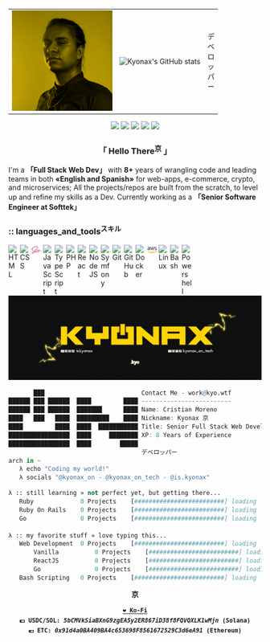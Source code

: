 <!-- 
 * Kyonax's README File for Github
 *
 * @description
 * Personal/Short description of myself and
 * my experience as a Full Stack Web Developer.
 * 
 * Cristian Moreno - Kyonax 
 * email: iamkyo@kyo.wtf 
-->
 
<div align="center">
<table>
  <tr>
    <td>
      <img src="https://github.com/Kyonax/Kyonax/blob/master/src/professional_photo.png" width="200"/>
    </td>
    <td>
      <img src="https://github-readme-stats.vercel.app/api?username=Kyonax&theme=great-gatsby" alt="Kyonax's GitHub stats"/>
    </td>
    <td>
      デ<br>ベ<br>ロ<br>ッ<br>パ<br>ー
    </td>
  </tr>
</table>
</div>

<p align="center"> 
  <a href="https://www.reddit.com/user/kyonax_on" rel="noopener noreferrer" target="_blank"><img src="https://img.shields.io/reddit/user-karma/combined/kyonax_on?style=social&logo=reddit&logoColor=%23FFD400"/><a/>
  <img src="https://img.shields.io/github/followers/Kyonax?style=social&logo=github&logoColor=%23FFD400"/>
  <a href="https://twitter.com/kyonax_on_tech" rel="noopener noreferrer" target="_blank"><img src="https://img.shields.io/twitter/url?url=https%3A%2F%2Ftwitter.com%2Fkyonax_on_tech&style=social&logoColor=%23FFD400&label=Twitter"/><a/>
  <a href="https://www.instagram.com/is.kyonax/" 
rel="noopener noreferrer" target="_blank"><img src="https://img.shields.io/twitter/url?url=https%3A%2F%2Finstagram.com%2Fis.kyonax&style=social&logo=instagram&logoColor=%23FFD400&label=Instagram"/><a/>
  <a href="https://www.linkedin.com/in/kyonax/" 
rel="noopener noreferrer" target="_blank"><img src="https://img.shields.io/twitter/url?url=https%3A%2F%2Fwww.linkedin.com%2Fin%2Fkyonax%2F&style=social&logo=linkedin&logoColor=%23FFD400&label=Linkedin"/><a/> 
<p/>

<h3 align="center">「 Hello There<sup>京</sup> 」</h3>

I'm a **「Full Stack Web Dev」** with **8+** years of wrangling code and leading teams in both __«English and Spanish»__ for web-apps, e-commerce, crypto, and microservices; All the projects/repos are built from the scratch, to level up and refine my skills as a Dev. Currently working as a **「Senior Software Engineer at Softtek」**

<h3>:: languages_and_tools<sup>スキル</sup> </h3>

<img align="left" alt="HTML" width="20px" style="padding-right:3px;" src="https://cdn.jsdelivr.net/gh/devicons/devicon/icons/html5/html5-plain.svg" />
<img align="left" alt="CSS" width="20px" style="padding-right:3px;" src="https://cdn.jsdelivr.net/gh/devicons/devicon/icons/css3/css3-plain.svg" />
<img align="left" alt="SASS" width="20px" style="padding-right:3px;" src="https://github.com/devicons/devicon/blob/v2.16.0/icons/sass/sass-original.svg" />
<img align="left" alt="JavaScript" width="20px" style="padding-right:3px;" src="https://cdn.jsdelivr.net/gh/devicons/devicon/icons/javascript/javascript-plain.svg" />
<img align="left" alt="TypeScript" width="20px" style="padding-right:3px;" src="https://cdn.jsdelivr.net/gh/devicons/devicon/icons/typescript/typescript-plain.svg" />
<img align="left" alt="PHP" width="20px" style="padding-right:3px;" src="https://cdn.jsdelivr.net/gh/devicons/devicon/icons/php/php-original.svg" />
<img align="left" alt="React" width="20px" style="padding-right:3px;" src="https://cdn.jsdelivr.net/gh/devicons/devicon/icons/react/react-original.svg" />
<img align="left" alt="NodeJS" width="20px" style="padding-right:3px;" src="https://cdn.jsdelivr.net/gh/devicons/devicon/icons/nodejs/nodejs-original.svg" />
<img align="left" alt="Symfony" width="20px" style="padding-right:3px;" src="https://cdn.jsdelivr.net/gh/devicons/devicon/icons/symfony/symfony-original.svg" />
<img align="left" alt="Git" width="20px" style="padding-right:3px;" src="https://cdn.jsdelivr.net/gh/devicons/devicon/icons/git/git-original.svg" />
<img align="left" alt="GitHub" width="20px" style="padding-right:3px;" src="https://cdn.jsdelivr.net/gh/devicons/devicon/icons/github/github-original.svg" />
<img align="left" alt="Docker" width="20px" style="padding-right:3px;" src="https://cdn.jsdelivr.net/gh/devicons/devicon/icons/docker/docker-original.svg" />
<img align="left" alt="AWS" width="20px" style="padding-right:3px;" src="https://github.com/devicons/devicon/blob/v2.16.0/icons/amazonwebservices/amazonwebservices-original-wordmark.svg" />
<img align="left" alt="Linux" width="20px" style="padding-right:3px;" src="https://cdn.jsdelivr.net/gh/devicons/devicon/icons/linux/linux-original.svg" />
<img align="left" alt="Bash" width="20px" style="padding-right:3px;" src="https://cdn.jsdelivr.net/gh/devicons/devicon/icons/bash/bash-original.svg" />
<img align="left" alt="Powershell" width="20px" style="padding-right:3px;" src="https://cdn.jsdelivr.net/gh/devicons/devicon/icons/powershell/powershell-original.svg" />
<br />

#

<div align="justify">
<img src="https://github.com/Kyonax/Kyonax/blob/master/src/KYO.jpg">

``` r
       ███                           Contact Me - work@kyo.wtf
██████ ███ ██████  ████         ████ -------------------------
██████ ███ ██████  ███████      ████ Name: Cristian Moreno
████   ███   ████  █████████    ████ Nickname: Kyonax 京
████         ████  ████  ███████████ Title: Senior Full Stack Web Developer
█████████████████  ████     ████████ XP: 8 Years of Experience
█████████████████  ████        █████ 
                                     デベロッパー
arch in ~ 
   λ echo "Coding my world!"
   λ socials "@kyonax_on - @kyonax_on_tech - @is.kyonax" 
```

``` py
λ :: still learning » not perfect yet, but getting there...
   Ruby             0 Projects    [#########################] loading
   Ruby On Rails    0 Projects    [#########################] loading
   Go               0 Projects    [#########################] loading
        
λ :: my favorite stuff » love typing this...
   Web Development  0 Projects    [#########################] loading
       Vanilla          0 Projects    [#########################] loading
       ReactJS          0 Projects    [#########################] loading
       Go               0 Projects    [#########################] loading
   Bash Scripting   0 Projects    [#########################] loading
```

<div/>

<p align="center">
<samp>
  <a><strong>京</strong></a>
  <br>
  <br>
  <sup>
    <b>
    <a href="https://ko-fi.com/kyonax_on_tech" rel="noopener noreferrer" target="_blank">❤️ Ko-Fi</a>
    </b>
    <br>
    <b>💵 USDC/SOL: <i>5bCMVkSiaBXnG9zgEA5y2ER867iD38f8FQVQXLK1wMjn</i> (Solana)
    <br>
    <b>💶 ETC:</b> <i>0x91d4a0BA409BA4c653698F8561672529C3d6eA91</i> (Ethereum)
    <br>
  </sup>
</samp>
</p>
<table/>
